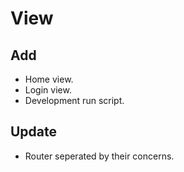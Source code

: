 # View

## Add

- Home view.
- Login view.
- Development run script.

## Update

- Router seperated by their concerns.
